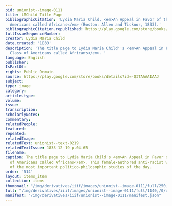 ```yaml
---
pid: unionist--image-0111
title: LMChild Title Page
bibliographicCitation: 'Lydia Maria Child, <em>An Appeal in Favor of that Class of
  Americans called Africans</em> (Boston: Allen and Ticknor, 1833).'
bibliographicCitation.republished: https://play.google.com/store/books/details?id=-QITAAAAIAAJ
fullIssueSequenceNumber: 
creator: Lydia Maria Child
date.created: '1833'
description: 'The title page to Lydia Maria Child''s <em>An Appeal in Favor of that
  Class of Americans called Africans</em>. '
language: English
publisher: 
IsPartOf: 
rights: Public Domain
source: https://play.google.com/store/books/details?id=-QITAAAAIAAJ
subject: 
type: image
category: 
article.type: 
volume: 
issue: 
transcription: 
scholarlyNotes: 
commentary: 
relatedPeople: 
featured: 
repeated: 
relatedImage: 
relatedText: unionist--text-0219
relatedTextIssue: 1833-12-19 p.04.65
filename: 
caption: The title page to Lydia Maria Child's <em>An Appeal in Favor of that Class
  of Americans called Africans</em>. This female-authored anti-racist work was one
  of the most important politico-philosophic studies of the day.
order: '514'
layout: items_item
collection: items
thumbnail: "/img/derivatives/iiif/images/unionist--image-0111/full/250,/0/default.jpg"
full: "/img/derivatives/iiif/images/unionist--image-0111/full/1140,/0/default.jpg"
manifest: "/img/derivatives/iiif/unionist--image-0111/manifest.json"
---
```

